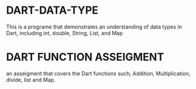 # DART-DATA-TYPE
This is a programe that demonstrates an understanding of data types in Dart, including int, double, String, List, and Map

# DART FUNCTION ASSEIGMENT
 an asseigment that covers the Dart functions such; Addition, Multiplication, divide, list and Map.

